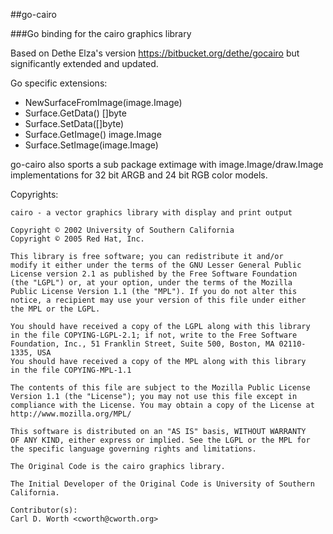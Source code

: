 ##go-cairo

###Go binding for the cairo graphics library

Based on Dethe Elza's version https://bitbucket.org/dethe/gocairo
but significantly extended and updated.

Go specific extensions:
* NewSurfaceFromImage(image.Image)
* Surface.GetData() []byte
* Surface.SetData([]byte)
* Surface.GetImage() image.Image
* Surface.SetImage(image.Image)

go-cairo also sports a sub package extimage with image.Image/draw.Image
implementations for 32 bit ARGB and 24 bit RGB color models.


Copyrights:

	cairo - a vector graphics library with display and print output
	
	Copyright © 2002 University of Southern California
	Copyright © 2005 Red Hat, Inc.
	
	This library is free software; you can redistribute it and/or
	modify it either under the terms of the GNU Lesser General Public
	License version 2.1 as published by the Free Software Foundation
	(the "LGPL") or, at your option, under the terms of the Mozilla
	Public License Version 1.1 (the "MPL"). If you do not alter this
	notice, a recipient may use your version of this file under either
	the MPL or the LGPL.
	
	You should have received a copy of the LGPL along with this library
	in the file COPYING-LGPL-2.1; if not, write to the Free Software
	Foundation, Inc., 51 Franklin Street, Suite 500, Boston, MA 02110-1335, USA
	You should have received a copy of the MPL along with this library
	in the file COPYING-MPL-1.1
	
	The contents of this file are subject to the Mozilla Public License
	Version 1.1 (the "License"); you may not use this file except in
	compliance with the License. You may obtain a copy of the License at
	http://www.mozilla.org/MPL/
	
	This software is distributed on an "AS IS" basis, WITHOUT WARRANTY
	OF ANY KIND, either express or implied. See the LGPL or the MPL for
	the specific language governing rights and limitations.
	
	The Original Code is the cairo graphics library.
	
	The Initial Developer of the Original Code is University of Southern
	California.
	
	Contributor(s):
	Carl D. Worth <cworth@cworth.org>

